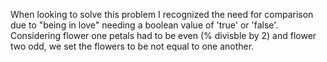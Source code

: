 When looking to solve this problem I recognized the need for comparison due to "being in love" needing a boolean value of 'true' or 'false'. Considering flower one petals had to be even (% divisble by 2) and flower two odd, we set the flowers to be not equal to one another. 
